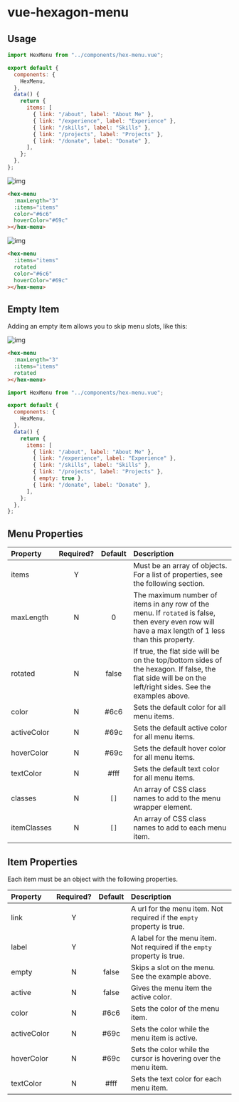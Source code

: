 # vue-hexagon-menu

## Usage

```javascript
import HexMenu from "../components/hex-menu.vue";

export default {
  components: {
    HexMenu,
  },
  data() {
    return {
      items: [
        { link: "/about", label: "About Me" },
        { link: "/experience", label: "Experience" },
        { link: "/skills", label: "Skills" },
        { link: "/projects", label: "Projects" },
        { link: "/donate", label: "Donate" },
      ],
    };
  },
};
```

![img](https://i.imgur.com/o4onSyp.png?1)

```html
<hex-menu
  :maxLength="3"
  :items="items"
  color="#6c6"
  hoverColor="#69c"
></hex-menu>
```

![img](https://i.imgur.com/XGK4ACj.png?1)

```html
<hex-menu
  :items="items"
  rotated
  color="#6c6"
  hoverColor="#69c"
></hex-menu>
```

## Empty Item

Adding an empty item allows you to skip menu slots, like this:

![img](https://i.imgur.com/3D4zv0N.png?2)

```html
<hex-menu
  :maxLength="3"
  :items="items"
  rotated
></hex-menu>
```

```javascript
import HexMenu from "../components/hex-menu.vue";

export default {
  components: {
    HexMenu,
  },
  data() {
    return {
      items: [
        { link: "/about", label: "About Me" },
        { link: "/experience", label: "Experience" },
        { link: "/skills", label: "Skills" },
        { link: "/projects", label: "Projects" },
        { empty: true },
        { link: "/donate", label: "Donate" },
      ],
    };
  },
};
```

## Menu Properties

| Property | Required? | Default | Description |
| :- | :-: | :-: | :- |
| items | Y | | Must be an array of objects. For a list of properties, see the following section. |
| maxLength | N | 0 | The maximum number of items in any row of the menu. If `rotated` is false, then every even row will have a max length of 1 less than this property. |
| rotated | N | false | If true, the flat side will be on the top/bottom sides of the hexagon. If false, the flat side will be on the left/right sides. See the examples above. |
| color | N | #6c6 | Sets the default color for all menu items. |
| activeColor | N | #69c | Sets the default active color for all menu items. |
| hoverColor | N | #69c | Sets the default hover color for all menu items. |
| textColor | N | #fff | Sets the default text color for all menu items. |
| classes | N | `[]` | An array of CSS class names to add to the menu wrapper element. |
| itemClasses | N | `[]` | An array of CSS class names to add to each menu item. |

## Item Properties

Each item must be an object with the following properties.

| Property | Required? | Default | Description |
| :- | :-: | :-: | :- |
| link | Y | | A url for the menu item. Not required if the `empty` property is true. |
| label | Y | | A label for the menu item. Not required if the `empty` property is true. |
| empty | N | false | Skips a slot on the menu. See the example above. |
| active | N | false | Gives the menu item the active color. |
| color | N | #6c6 | Sets the color of the menu item. |
| activeColor | N | #69c | Sets the color while the menu item is active. |
| hoverColor | N | #69c | Sets the color while the cursor is hovering over the menu item. |
| textColor | N | #fff | Sets the text color for each menu item. |